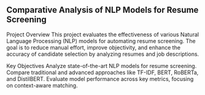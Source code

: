 ## Comparative Analysis of NLP Models for Resume Screening
Project Overview
This project evaluates the effectiveness of various Natural Language Processing (NLP) models for automating resume screening. The goal is to reduce manual effort, improve objectivity, and enhance the accuracy of candidate selection by analyzing resumes and job descriptions.

Key Objectives
Analyze state-of-the-art NLP models for resume screening.
Compare traditional and advanced approaches like TF-IDF, BERT, RoBERTa, and DistilBERT.
Evaluate model performance across key metrics, focusing on context-aware matching.
